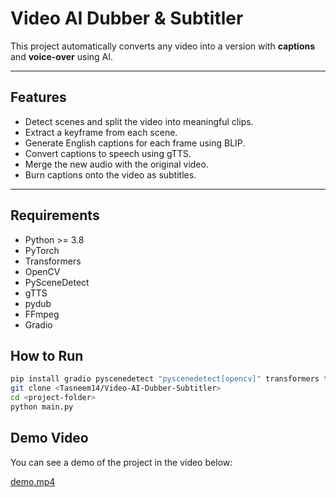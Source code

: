 # Video AI Dubber & Subtitler

This project automatically converts any video into a version with **captions** and **voice-over** using AI.

---

##  Features

- Detect scenes and split the video into meaningful clips.
- Extract a keyframe from each scene.
- Generate English captions for each frame using BLIP.
- Convert captions to speech using gTTS.
- Merge the new audio with the original video.
- Burn captions onto the video as subtitles.

---

##  Requirements

- Python >= 3.8
- PyTorch
- Transformers
- OpenCV
- PySceneDetect
- gTTS
- pydub
- FFmpeg
- Gradio

## How to Run
  
```bash
pip install gradio pyscenedetect "pyscenedetect[opencv]" transformers torch gtts pydub requests
git clone <Tasneem14/Video-AI-Dubber-Subtitler>
cd <project-folder>
python main.py
```

## Demo Video

You can see a demo of the project in the video below:

[demo.mp4](blip_demo.mp4)


